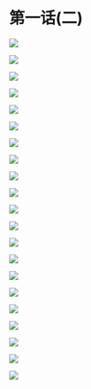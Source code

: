# 第一话(二)

![](https://cnindex.github.io/Mental-Out/images/01/0/019.jpg)

![](https://cnindex.github.io/Mental-Out/images/01/0/020.jpg)

![](https://cnindex.github.io/Mental-Out/images/01/0/021.jpg)

![](https://cnindex.github.io/Mental-Out/images/01/0/022.jpg)

![](https://cnindex.github.io/Mental-Out/images/01/0/023.jpg)

![](https://cnindex.github.io/Mental-Out/images/01/0/024.jpg)

![](https://cnindex.github.io/Mental-Out/images/01/0/025.jpg)

![](https://cnindex.github.io/Mental-Out/images/01/0/026.jpg)

![](https://cnindex.github.io/Mental-Out/images/01/0/027.jpg)

![](https://cnindex.github.io/Mental-Out/images/01/0/028.jpg)

![](https://cnindex.github.io/Mental-Out/images/01/0/029.jpg)

![](https://cnindex.github.io/Mental-Out/images/01/0/030.jpg)

![](https://cnindex.github.io/Mental-Out/images/01/0/031.jpg)

![](https://cnindex.github.io/Mental-Out/images/01/0/032.jpg)

![](https://cnindex.github.io/Mental-Out/images/01/0/033.jpg)

![](https://cnindex.github.io/Mental-Out/images/01/0/034.jpg)

![](https://cnindex.github.io/Mental-Out/images/01/0/035.jpg)

![](https://cnindex.github.io/Mental-Out/images/01/0/036.jpg)

![](https://cnindex.github.io/Mental-Out/images/01/0/037.jpg)

![](https://cnindex.github.io/Mental-Out/images/01/0/038.jpg)

![](https://cnindex.github.io/Mental-Out/images/01/0/039.jpg)
